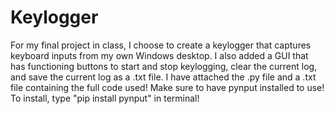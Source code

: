 # Keylogger
For my final project in class, I choose to create a keylogger that captures keyboard inputs from my own Windows desktop. I also added a GUI that has functioning buttons to start and stop keylogging, clear the current log, and save the current log as a .txt file. I have attached the .py file and a .txt file containing the full code used!
Make sure to have pynput installed to use! To install, type "pip install pynput" in terminal!
